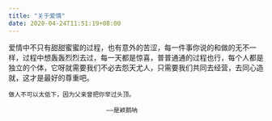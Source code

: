 ```yaml
---
title: "关于爱情"
date: 2020-04-24T11:51:19+08:00
---
```


爱情中不只有甜甜蜜蜜的过程，也有意外的苦涩，每一件事你说的和做的无不一样，过程中想轰轰烈烈去过，每一天都是惊喜，普普通通的过程也行，每个人都是独立的个体，它呀就需要我们不必去怨天尤人，只需要我们共同去经营，去同心造就，这才是最好的尊重吧。


```
做人不可以太低下，因为父亲曾把你举过头顶。

                           ——是颖鹅呐
```